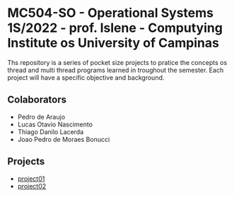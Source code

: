 # MC504-SO - Operational Systems 1S/2022 - prof. Islene - Computying Institute os University of Campinas

Ths repository is a series of pocket size projects to pratice the concepts os thread and multi thread programs learned in troughout the semester. Each project will have a specific objective and background.

## Colaborators
- Pedro de Araujo
- Lucas Otavio Nascimento
- Thiago Danilo Lacerda
- Joao Pedro de Moraes Bonucci

## Projects
- [project01](/projeto1)
- [project02](/projeto2)
